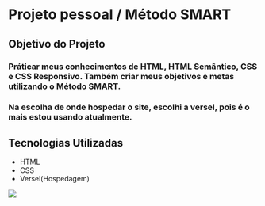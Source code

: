 # Projeto pessoal / Método SMART

## Objetivo do Projeto

### Práticar meus conhecimentos de HTML, HTML Semântico, CSS e CSS Responsivo. Também criar meus objetivos e metas utilizando o Método SMART.
### Na escolha de onde hospedar o site, escolhi a versel, pois é o mais estou usando atualmente.
 
## Tecnologias Utilizadas 
- HTML
- CSS 
- Versel(Hospedagem)

<img src=https://github.com/user-attachments/assets/716cba4c-6050-4687-9c91-6d47995c3ae0/>

